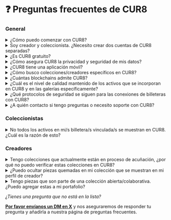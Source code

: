 # ❓ Preguntas frecuentes de CUR8

### General

<details>

<summary>¿Cómo puedo comenzar con CUR8?</summary>

Para comenzar con CUR8, simplemente [**regístrate para obtener una cuenta**](https://app.cur8.io/home) en nuestro sitio web. Desde allí, serás guiado a través del proceso de configuración de tu perfil.

</details>

<details>

<summary>Soy creador y coleccionista. ¿Necesito crear dos cuentas de CUR8 separadas?</summary>

No, solo es necesaria 1 cuenta. CUR8 permite que los usuarios que son creadores y coleccionistas tengan ambos perfiles en una sola cuenta.

</details>

<details>

<summary>¿Es CUR8 gratuito?</summary>

Sí, CUR8 ofrece una versión básica gratuita que permite a los usuarios curar una galería y acceder a funciones básicas. Para los usuarios que buscan características y capacidades mejoradas, también ofrecemos [**planes de suscripción premium**](../collectors/profile-setup/subscription-plans.md).

</details>

<details>

<summary>¿Cómo asegura CUR8 la privacidad y seguridad de mis datos?</summary>

Nuestra plataforma está construida con la privacidad y seguridad como su núcleo. Cumplimos con estrictas regulaciones de protección de datos e implementamos medidas de seguridad robustas para proteger tu información. Para obtener información más detallada, por favor consulta nuestra [**Política de Privacidad**](../legal/privacy-policy.md).

</details>

<details>

<summary>¿CUR8 tiene una aplicación móvil?</summary>

No, pero la aplicación de CUR8 está optimizada para dispositivos móviles/tabletas y se puede acceder con estos dispositivos.

</details>

<details>

<summary>¿Cómo busco colecciones/creadores específicos en CUR8?</summary>

CUR8 cuenta con una potente herramienta de búsqueda en la parte superior derecha de la aplicación que puedes usar para buscar nombres de creadores/colecciones y usar #tags&#x20;

![](<../.gitbook/assets/Screenshot 2025-01-13 at 15.53.13.png>)

</details>

<details>

<summary>¿Cuántas blockchains admite CUR8?</summary>

Más de 10 blockchains incluyendo Bitcoin Ordinals, Ethereum, Avalanche, Arbitrum One, Base, Solana, BNB Chain, Cardano, Linea, ApeChain, Immutable X, Optimism, Polygon, Shape, Tezos y Zora. Sui y Abstract chain se integrarán con CUR8 pronto.

</details>

<details>

<summary>¿Cuál es el nivel de calidad mantenido de los activos que se incorporan en CUR8 y en las galerías específicamente?</summary>

CUR8 intenta optimizar la calidad de imagen y el tamaño de archivo basado en el tamaño de pantalla. Para pantallas más grandes, intentamos acceder a la imagen de la más alta calidad disponible. Sin embargo, debido a problemas con IPFS y redes de entrega de contenido, a veces no podemos cargar rápidamente los archivos y volveremos a la imagen de mayor tamaño que tenemos acceso.

</details>

<details>

<summary>¿Qué protocolos de seguridad se siguen para las conexiones de billeteras con CUR8?</summary>

CUR8 solo se conecta con billeteras para probar que nuestros usuarios realmente controlan sus billeteras y no envían transacciones a la blockchain. Además, permitimos a los usuarios enlazar billeteras justo después de conectar, lo que luego les permite siempre navegar por el contenido de sus billeteras sin necesidad de reconectar nunca más. No interactuamos con ningún contrato inteligente en CUR8 y solo enlazamos con mercados externos de confianza en este momento. También sugerimos usar una billetera más pequeña para probar nuestros servicios primero si requieres precauciones adicionales o tienes alguna preocupación.

</details>

<details>

<summary>¿A quién contacto si tengo preguntas o necesito soporte con CUR8?</summary>

Si tienes alguna pregunta o necesitas soporte, [**por favor envíanos un DM a través de nuestros canales sociales oficiales**](official-links.md). Nuestro equipo está dedicado a proporcionar respuestas oportunas y útiles para asegurar que tengas la mejor experiencia con CUR8.

</details>

### Coleccionistas

<details>

<summary>No todos los activos en mi/s billetera/s vinculada/s se muestran en CUR8. ¿Cuál es la razón de esto?</summary>

Puede haber varias razones por las cuales algunos activos no se muestran dentro de CUR8:

1. El proveedor de API de datos de tokens que utiliza CUR8 atribuye puntajes de spam a ciertos NFT que son airdropeados o de naturaleza maliciosa y, por lo tanto, no se mostrarán.
2. Los NFT nuevos que se recolectan pueden tardar algún tiempo en mostrarse en CUR8. Puedes intentar sincronizar nuevos activos en CUR8 haciendo clic en el botón de sincronización junto a 'Conectar'.

<img src="../.gitbook/assets/Screenshot 2025-01-13 at 14.42.22.png" alt="" data-size="original">



</details>

### Creadores

<details>

<summary>Tengo colecciones que actualmente están en proceso de acuñación, ¿por qué no puedo verificar estas colecciones en CUR8?</summary>

La API de datos de tokens que utiliza CUR8 no reconoce colecciones donde no ha habido acuñaciones hasta la fecha.

Si este no es el caso y aún tienes problemas para verificar tus colecciones, [**por favor envíanos un DM en X**](https://x.com/Cur8Labs) para que podamos ayudarte a verificar.

</details>

<details>

<summary>¿Puedo ocultar piezas quemadas en mi colección que se muestran en mi perfil de creador?</summary>

Sí, puedes ocultar piezas quemadas e incluso destacar algunas que quieras que los coleccionistas vean en tu perfil. [**Aprende más sobre esto aquí.**](../creators/feature-pieces.md)

</details>

<details>

<summary>Tengo piezas que son parte de una colección abierta/colaborativa. ¿Puedo agregar estas a mi portafolio?</summary>

Actualmente esto no es posible con CUR8. Es una buena práctica siempre acuñar tu trabajo en colecciones que creas. Esto ayuda a nuestro equipo a verificar que eres el propietario de la colección y te da un mayor control de lo que se añade a tu colección.

</details>



_¿Tienes una pregunta que no está en la lista?_&#x20;

[**Por favor envíanos un DM en X**](https://x.com/Cur8Labs) y nos aseguraremos de responder tu pregunta y añadirla a nuestra página de preguntas frecuentes.
